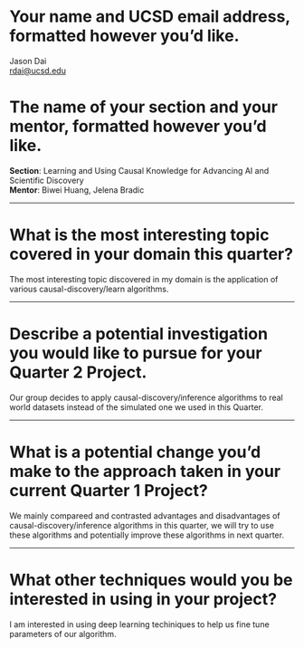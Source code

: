 # Your name and UCSD email address, formatted however you’d like.
Jason Dai  
rdai@ucsd.edu

# The name of your section and your mentor, formatted however you’d like.
**Section**: Learning and Using Causal Knowledge for Advancing AI and Scientific Discovery  
**Mentor**: Biwei Huang, Jelena Bradic

---

# **What is the most interesting topic covered in your domain this quarter?**  
The most interesting topic discovered in my domain is the application of various causal-discovery/learn algorithms.

---

# **Describe a potential investigation you would like to pursue for your Quarter 2 Project.**  
Our group decides to apply causal-discovery/inference algorithms to real world datasets instead of the simulated one we used in this Quarter.

---

# **What is a potential change you’d make to the approach taken in your current Quarter 1 Project?**  
We mainly compareed and contrasted advantages and disadvantages of causal-discovery/inference algorithms in this quarter, we will try to use these algorithms and potentially improve these algorithms in next quarter.

---

# **What other techniques would you be interested in using in your project?**  
I am interested in using deep learning techiniques to help us fine tune parameters of our algorithm.
